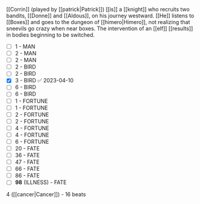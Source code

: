 
[[Corrin]] (played by [[patrick|Patrick]]) [[is]] a [[knight]] who recruits two bandits, [[Donne]] and [[Aldous]], on his journey westward. [[He]] listens to [[Boxes]] and goes to the dungeon of [[himero|Himero]], not realizing that sneevils go crazy when near boxes. The intervention of an [[elf]] [[results]] in bodies beginning to be switched.

- [ ] 1 - MAN
- [ ] 2 - MAN
- [ ] 2 - MAN
- [ ] 2 - BIRD
- [ ] 2 - BIRD
- [x] 3 - BIRD ✅ 2023-04-10
- [ ] 6 - BIRD
- [ ] 6 - BIRD
- [ ] 1 - FORTUNE
- [ ] 1 - FORTUNE
- [ ] 2 - FORTUNE
- [ ] 2 - FORTUNE
- [ ] 4 - FORTUNE
- [ ] 4 - FORTUNE
- [ ] 6 - FORTUNE
- [ ] 20 - FATE
- [ ] 36 - FATE
- [ ] 47 - FATE
- [ ] 66 - FATE
- [ ] 86 - FATE
- [ ] **98** (ILLNESS) - FATE

4 ([[cancer|Cancer]]) - 16 beats
